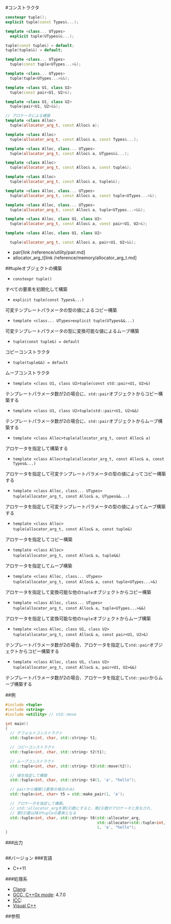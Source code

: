 #コンストラクタ
```cpp
constexpr tuple();
explicit tuple(const Types&...);

template <class... UTypes>
  explicit tuple(UTypes&&...);

tuple(const tuple&) = default;
tuple(tuple&&) = default;

template <class... UTypes>
  tuple(const tuple<UTypes...>&);

template <class... UTypes>
  tuple(tuple<UTypes...>&&);

template <class U1, class U2>
  tuple(const pair<U1, U2>&);

template <class U1, class U2>
  tuple(pair<U1, U2>&&);

// アロケータによる構築
template <class Alloc>
  tuple(allocator_arg_t, const Alloc& a);

template <class Alloc>
  tuple(allocator_arg_t, const Alloc& a, const Types&...);

template <class Alloc, class... UTypes>
  tuple(allocator_arg_t, const Alloc& a, UTypes&&...);

template <class Alloc>
  tuple(allocator_arg_t, const Alloc& a, const tuple&);

template <class Alloc>
  tuple(allocator_arg_t, const Alloc& a, tuple&&);

template <class Alloc, class... UTypes>
  tuple(allocator_arg_t, const Alloc& a, const tuple<UTypes...>&);

template <class Alloc, class... UTypes>
  tuple(allocator_arg_t, const Alloc& a, tuple<UTypes...>&&);

template <class Alloc, class U1, class U2>
  tuple(allocator_arg_t, const Alloc& a, const pair<U1, U2>&);

template <class Alloc, class U1, class U2>

  tuple(allocator_arg_t, const Alloc& a, pair<U1, U2>&&);
```
* pair[link /reference/utility/pair.md]
* allocator_arg_t[link /reference/memory/allocator_arg_t.md]

##tupleオブジェクトの構築
- `constexpr tuple()`

すべての要素を初期化して構築

- `explicit tuple(const Types&...)`

可変テンプレートパラメータの型の値によるコピー構築

- `template <class... UTypes>explicit tuple(UTypes&&...)`

可変テンプレートパラメータの型に変換可能な値によるムーブ構築

- `tuple(const tuple&) = default`

コピーコンストラクタ

- `tuple(tuple&&) = default`

ムーブコンストラクタ

- `template <class U1, class U2>tuple(const std::pair<U1, U2>&)`

テンプレートパラメータ数が2の場合に、`std::pair`オブジェクトからコピー構築する

- `template <class U1, class U2>tuple(std::pair<U1, U2>&&)`

テンプレートパラメータ数が2の場合に、`std::pair`オブジェクトからムーブ構築する

- `template <class Alloc>tuple(allocator_arg_t, const Alloc& a)`

アロケータを指定して構築する

- `template <class Alloc>tuple(allocator_arg_t, const Alloc& a, const Types&...)`

アロケータを指定して可変テンプレートパラメータの型の値によってコピー構築する

- `template <class Alloc, class... UTypes>`<br/>`tuple(allocator_arg_t, const Alloc& a, UTypes&&...)`

アロケータを指定して可変テンプレートパラメータの型の値によってムーブ構築する

- `template <class Alloc>`<br/>`tuple(allocator_arg_t, const Alloc& a, const tuple&)`

アロケータを指定してコピー構築

- `template <class Alloc>`<br/>`tuple(allocator_arg_t, const Alloc& a, tuple&&)`

アロケータを指定してムーブ構築

- `template <class Alloc, class... UTypes>`<br/>`tuple(allocator_arg_t, const Alloc& a, const tuple<UTypes...>&)`

アロケータを指定して変換可能な他の`tuple`オブジェクトからコピー構築

- `template <class Alloc, class... UTypes>`<br/>`tuple(allocator_arg_t, const Alloc& a, tuple<UTypes...>&&)`

アロケータを指定して変換可能な他の`tuple`オブジェクトからムーブ構築

- `template <class Alloc, class U1, class U2>`<br/>`tuple(allocator_arg_t, const Alloc& a, const pair<U1, U2>&)`

テンプレートパラメータ数が2の場合、アロケータを指定して`std::pair`オブジェクトからコピー構築する

- `template <class Alloc, class U1, class U2>`<br/>`tuple(allocator_arg_t, const Alloc& a, pair<U1, U2>&&)`

テンプレートパラメータ数が2の場合、アロケータを指定して`std::pair`からムーブ構築する


##例
```cpp
#include <tuple>
#include <string>
#include <utility> // std::move

int main()
{
  // デフォルトコンストラクト
  std::tuple<int, char, std::string> t1;

  // コピーコンストラクト
  std::tuple<int, char, std::string> t2(t1);

  // ムーブコンストラクト
  std::tuple<int, char, std::string> t3(std::move(t2));

  // 値を指定して構築
  std::tuple<int, char, std::string> t4(1, 'a', "hello");

  // pairから構築(2要素の場合のみ)
  std::tuple<int, char> t5 = std::make_pair(1, 'a');

  // アロケータを指定して構築。
  // std::allocator_argを第1引数にすると、第2引数がアロケータと見なされ、
  // 第3引数以降がtupleの要素となる
  std::tuple<int, char, std::string> t6(std::allocator_arg,
                                        std::allocator<std::tuple<int, char, std::string>>(),
                                        1, 'a', "hello");
}
```

###出力
```
```

##バージョン
###言語
- C++11

###処理系
- [Clang](/implementation#clang.md): 
- [GCC, C++0x mode](/implementation#gcc.md): 4.7.0
- [ICC](/implementation#icc.md): 
- [Visual C++](/implementation#visual_cpp.md)


##参照


